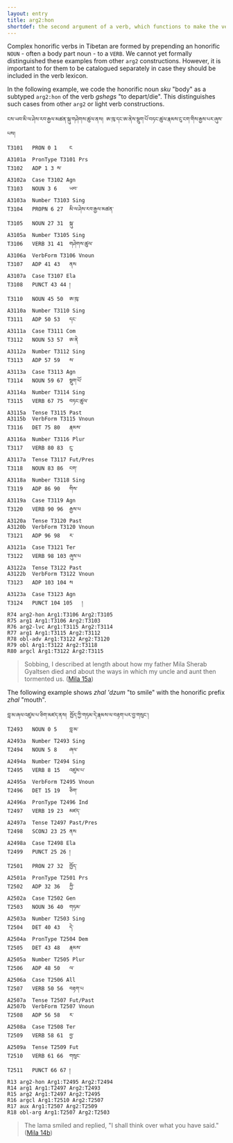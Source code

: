 ```yaml
---
layout: entry
title: arg2:hon
shortdef: the second argument of a verb, which functions to make the verb honorific
---
```

Complex honorific verbs in Tibetan are formed by prepending an honorific `NOUN` -
often a body part noun - to a `VERB`. We cannot yet formally distinguished these examples
from other `arg2` constructions. However, it is important to for them to be
catalogued separately in case they should be included in the verb lexicon.

In the following example, we code the honorific noun _sku_ "body" as a subtyped
`arg2:hon` of the verb _gshegs_ "to depart/die". This distinguishes such cases from other
`arg2` or light verb constructions.

~~~ ann
ངས་ཡབ་མི་ལ་ཤེས་རབ་རྒྱལ་མཚན་སྐུ་གཤེགས་ཚུལ་ནས། ཨ་ཁུ་དང་ཨ་ནེས་སྡུག་པོ་བཏང་ཚུལ་རྣམས་ངུ་ངག་གིས་རྒྱས་པར་ཞུས་པས།
T3101	PRON 0 1	ང
A3101a	PronType T3101 Prs
T3102	ADP 1 3	ས་
A3102a	Case T3102 Agn
T3103	NOUN 3 6	ཡབ་
A3103a	Number T3103 Sing
T3104	PROPN 6 27	མི་ལ་ཤེས་རབ་རྒྱལ་མཚན་
T3105	NOUN 27 31	སྐུ་
A3105a	Number T3105 Sing
T3106	VERB 31 41	གཤེགས་ཚུལ་
A3106a	VerbForm T3106 Vnoun
T3107	ADP 41 43	ནས
A3107a	Case T3107 Ela
T3108	PUNCT 43 44	།
T3110	NOUN 45 50	ཨ་ཁུ་
A3110a	Number T3110 Sing
T3111	ADP 50 53	དང་
A3111a	Case T3111 Com
T3112	NOUN 53 57	ཨ་ནེ
A3112a	Number T3112 Sing
T3113	ADP 57 59	ས་
A3113a	Case T3113 Agn
T3114	NOUN 59 67	སྡུག་པོ་
A3114a	Number T3114 Sing
T3115	VERB 67 75	བཏང་ཚུལ་
A3115a	Tense T3115 Past
A3115b	VerbForm T3115 Vnoun
T3116	DET 75 80	རྣམས་
A3116a	Number T3116 Plur
T3117	VERB 80 83	ངུ་
A3117a	Tense T3117 Fut/Pres
T3118	NOUN 83 86	ངག་
A3118a	Number T3118 Sing
T3119	ADP 86 90	གིས་
A3119a	Case T3119 Agn
T3120	VERB 90 96	རྒྱས་པ
A3120a	Tense T3120 Past
A3120b	VerbForm T3120 Vnoun
T3121	ADP 96 98	ར་
A3121a	Case T3121 Ter
T3122	VERB 98 103	ཞུས་པ
A3122a	Tense T3122 Past
A3122b	VerbForm T3122 Vnoun
T3123	ADP 103 104	ས
A3123a	Case T3123 Agn
T3124	PUNCT 104 105	།
R74	arg2-hon Arg1:T3106 Arg2:T3105
R75	arg1 Arg1:T3106 Arg2:T3103
R76	arg2-lvc Arg1:T3115 Arg2:T3114
R77	arg1 Arg1:T3115 Arg2:T3112
R78	obl-adv Arg1:T3122 Arg2:T3120
R79	obl Arg1:T3122 Arg2:T3118
R80	argcl Arg1:T3122 Arg2:T3115
~~~
> Sobbing, I described at length about how my father Mila Sherab Gyaltsen died and about the ways in which my uncle and aunt then tormented us. ([Mila 15a](http://tibetanverbs.soas.ac.uk/~badw/#/mila/015a?focus=T3106))

The following example shows _zhal 'dzum_ "to smile" with the honorific
prefix _zhal_ "mouth".

~~~ ann
བླ་མ་ཞལ་འཛུམ་པ་ཅིག་མཛད་ནས། ཁྱོད་ཀྱི་གཏམ་དེ་རྣམས་ལ་བརྟག་པར་བྱ་གསུང་།
T2493	NOUN 0 5	བླ་མ་
A2493a	Number T2493 Sing
T2494	NOUN 5 8	ཞལ་
A2494a	Number T2494 Sing
T2495	VERB 8 15	འཛུམ་པ་
A2495a	VerbForm T2495 Vnoun
T2496	DET 15 19	ཅིག་
A2496a	PronType T2496 Ind
T2497	VERB 19 23	མཛད་
A2497a	Tense T2497 Past/Pres
T2498	SCONJ 23 25	ནས
A2498a	Case T2498 Ela
T2499	PUNCT 25 26	།
T2501	PRON 27 32	ཁྱོད་
A2501a	PronType T2501 Prs
T2502	ADP 32 36	ཀྱི་
A2502a	Case T2502 Gen
T2503	NOUN 36 40	གཏམ་
A2503a	Number T2503 Sing
T2504	DET 40 43	དེ་
A2504a	PronType T2504 Dem
T2505	DET 43 48	རྣམས་
A2505a	Number T2505 Plur
T2506	ADP 48 50	ལ་
A2506a	Case T2506 All
T2507	VERB 50 56	བརྟག་པ
A2507a	Tense T2507 Fut/Past
A2507b	VerbForm T2507 Vnoun
T2508	ADP 56 58	ར་
A2508a	Case T2508 Ter
T2509	VERB 58 61	བྱ་
A2509a	Tense T2509 Fut
T2510	VERB 61 66	གསུང་
T2511	PUNCT 66 67	།
R13	arg2-hon Arg1:T2495 Arg2:T2494
R14	arg1 Arg1:T2497 Arg2:T2493
R15	arg2 Arg1:T2497 Arg2:T2495
R16	argcl Arg1:T2510 Arg2:T2507
R17	aux Arg1:T2507 Arg2:T2509
R18	obl-arg Arg1:T2507 Arg2:T2503
~~~
> The lama smiled and replied, "I shall think over what you have said." ([Mila 14b](http://tibetanverbs.soas.ac.uk/~badw/#/mila/014b/focus=T2495))
